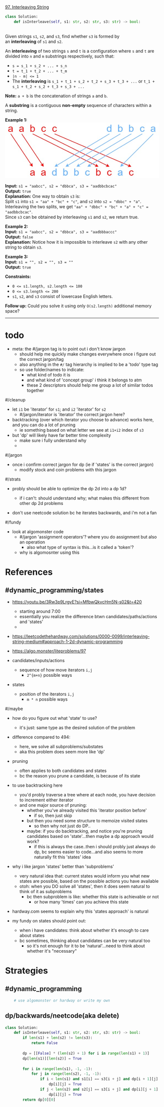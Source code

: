 [97. Interleaving String](https://leetcode.com/problems/interleaving-string/)

```python
class Solution:
    def isInterleave(self, s1: str, s2: str, s3: str) -> bool:
        
```

Given strings `s1`, `s2`, and `s3`, find whether `s3` is formed by an **interleaving** of `s1` and `s2`.

An **interleaving** of two strings `s` and `t` is a configuration where `s` and `t` are divided into `n` and `m` substrings respectively, such that:
- `s = s_1 + s_2 + ... + s_n`
- `t = t_1 + t_2 + ... + t_m`
- `|n - m| <= 1`
- The **interleaving** is `s_1 + t_1 + s_2 + t_2 + s_3 + t_3 + ...` or `t_1 + s_1 + t_2 + s_2 + t_3 + s_3 + ...`

**Note:** `a + b` is the concatenation of strings `a` and `b`.

A **substring** is a contiguous **non-empty** sequence of characters within a string.

**Example 1:**  
![](!assets/attachments/Pasted%20image%2020240418150214.png)  

**Input:** `s1 = "aabcc", s2 = "dbbca", s3 = "aadbbcbcac"`  
**Output:** `true`  
**Explanation:** One way to obtain `s3` is:  
Split `s1` into `s1 = "aa" + "bc" + "c"`, and `s2` into `s2 = "dbbc" + "a"`.  
Interleaving the two splits, we get `"aa" + "dbbc" + "bc" + "a" + "c" = "aadbbcbcac"`.  
Since `s3` can be obtained by interleaving `s1` and `s2`, we return true.  

**Example 2:**  
**Input:** `s1 = "aabcc", s2 = "dbbca", s3 = "aadbbbaccc"`  
**Output:** `false`  
**Explanation:** Notice how it is impossible to interleave `s2` with any other string to obtain `s3`.

**Example 3:**  
**Input:** `s1 = "", s2 = "", s3 = ""`  
**Output:** `true`

**Constraints:**
- `0 <= s1.length, s2.length <= 100`
- `0 <= s3.length <= 200`
- `s1`, `s2`, and `s3` consist of lowercase English letters.

**Follow up:** Could you solve it using only `O(s2.length)` additional memory space?

---


# todo

- meta: the #/jargon tag is to point out i don't know jargon
	- should help me quickly make changes everywhere once i figure out the correct jargon/tag
	- also anything in the `#/` tag hierarchy is implied to be a 'todo' type tag
	- so use folder/names to indicate:
		- what kind of todo it is
		- and what kind of 'concept group' i think it belongs to atm
		- these 2 descriptors should help me group a lot of similar todos together


#/cleanup 
- let `i1` be 'iterator' for `s1`; and `i2` 'iterator' for `s2`
	- #/jargon/iterator is 'iterator' the correct jargon here? 
 - backtracking (over which iterator you choose to advance) works here, and you can do a lot of pruning
	- ie something based on what letter we see at `i1+i2` index of `s3`
- but 'dp' will likely have far better time complexity
	- make sure i fully understand why
	- 






#/jargon
- once i confirm correct jargon for dp (ie if 'states' is the correct jargon)
	- modify stock and coin problems with this jargon



#/strats 
- probly should be able to optimize the dp 2d into a dp 1d?
	- if i can't: should understand why; what makes this different from other dp 2d problems

- don't use neetcode solution bc he iterates backwards, and i'm not a fan

#/fundy 
- look at algomonster code
	- #/jargon 'assignment operators'? where you do assignment but also an operation
		- also what type of syntax is this...is it called a 'token'?
	- why is algomosnter using this



# References

## #dynamic_programming/states 


- https://youtu.be/3Rw3p9LrgvE?si=MfbwQkvcHm5N-s02&t=420
	- starting around 7:00
	- essentially you realize the difference btwn candidates/paths/actions and 'states'
	- 
- https://leetcodethehardway.com/solutions/0000-0099/interleaving-string-medium#approach-1-2d-dynamic-programming
- https://algo.monster/liteproblems/97



- candidates/inputs/actions
	- sequence of how move iterators `i,j`
		- `2^{m+n}` possible ways
- states
	- position of the iterators `i,j`
		- `m * n` possible ways



#/maybe
- how do you figure out what 'state' to use?
	- it's just: same type as the desired solution of the problem

- difference compared to 494:
	- here, we solve all subproblems/substates
	- aka this problem does seem more like 'dp'

- pruning
	- often applies to both candidates and states
	- bc the reason you prune a candidate, is because of its state

- to use backtracking here
	- you'd probly traverse a tree where at each node, you have decision to increment either iterator
	- and one major source of pruning:
		- whether you've already visited this 'iterator position before'
			- if so, then just skip
		- but then you need some structure to memoize visited states
			- so then why not just do DP..
		- maybe: if you do backtracking, and notice you're pruning candidates based on 'state'...then maybe a dp approach would work?
			- if this is always the case..then i should probly just always do dp, bc seems easier to code...and also seems to more naturally fit this 'states' idea


- why i like jargon 'states' better than 'subproblems'
	- very natural idea that: current states would inform you what new states are possible, based on the possible actions you have available
	- otoh: when you DO solve all 'states', then it does seem natural to think of it as subproblems
		- bc then subproblem is like: whether this state is achievable or not
			- or how many 'times' can you achieve this state

- hardway.com seems to explain why this 'states approach' is natural
- my fundy on states should point out:
	- when i have candidates: think about whether it's enough to care about states
	- bc sometimes, thinking about candidates can be very natural too
		- so it's not enough for it to be 'natural'...need to think about whether it's "necessary"






# Strategies



## #dynamic_programming 


```python
	# use algomonster or hardway or write my own
```




## dp/backwards/neetcode(aka delete)
```python
class Solution:
    def isInterleave(self, s1: str, s2: str, s3: str) -> bool:
        if len(s1) + len(s2) != len(s3):
            return False

        dp = [[False] * (len(s2) + 1) for i in range(len(s1) + 1)]
        dp[len(s1)][len(s2)] = True

        for i in range(len(s1), -1, -1):
            for j in range(len(s2), -1, -1):
                if i < len(s1) and s1[i] == s3[i + j] and dp[i + 1][j]:
                    dp[i][j] = True
                if j < len(s2) and s2[j] == s3[i + j] and dp[i][j + 1]:
                    dp[i][j] = True
        return dp[0][0]

```